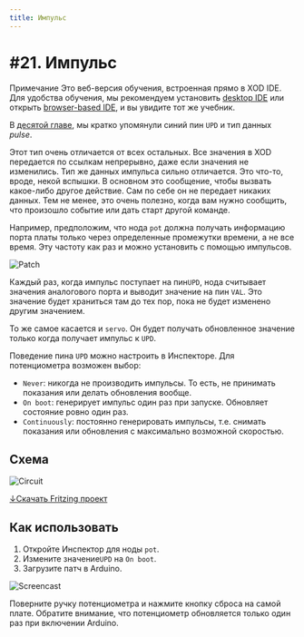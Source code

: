 ```yaml
---
title: Импульс
---
```


# #21. Импульс

<div class="ui segment note">
<span class="ui ribbon label">Примечание</span>
Это веб-версия обучения, встроенная прямо в XOD IDE.
Для удобства обучения, мы рекомендуем установить
<a href="/downloads/">desktop IDE</a> или открыть
<a href="/ide/">browser-based IDE</a>, и вы увидите тот же учебник.
</div>

В [десятой главе](../10-math/), мы кратко упомянули синий пин `UPD` 
и тип данных _pulse_.

Этот тип очень отличается от всех остальных. Все значения в XOD
передается по ссылкам непрерывно, даже если значения не изменились. 
Тип же данных импульса сильно отличается. Это что-то, вроде, некой вспышки. В основном это
сообщение, чтобы вызвать какое-либо другое действие. Сам по себе он не передает никаких данных. Тем не менее, это очень полезно, когда вам нужно сообщить, что произошло событие или дать старт другой команде.

Например, предположим, что нода `pot` должна получать информацию порта платы
только через определенные промежутки времени, а не все время. Эту частоту как раз и можно установить с помощью импульсов.

![Patch](./patch.png)

Каждый раз, когда импульс поступает на пин`UPD`, нода считывает значения аналогового порта и
выводит значение на пин `VAL`. Это значение будет храниться там до тех пор, пока
не будет изменено другим значением.

То же самое касается и `servo`. Он будет получать обновленное значение только когда получает импульс к `UPD`.

Поведение пина `UPD` можно настроить в Инспекторе. Для потенциометра возможен выбор:

- `Never`: никогда не производить импульсы. То есть, не принимать показания или делать обновления вообще.
- `On boot`: генерирует импульс один раз при запуске. Обновляет состояние ровно один раз.
- `Continuously`: постоянно генерировать импульсы, т.е. снимать показания или обновления с максимально возможной скоростью.

## Схема

![Circuit](./circuit.fz.png)

[↓Скачать Fritzing проект](./circuit.fzz)

## Как использовать

1.  Откройте Инспектор для ноды `pot`.
2.  Измените значение`UPD` на `On boot`.
3.  Загрузите патч в Arduino.

![Screencast](./screencast.gif)

Поверните ручку потенциометра и нажмите кнопку сброса на самой плате.
Обратите внимание, что потенциометр обновляется только один раз при включении Arduino.
